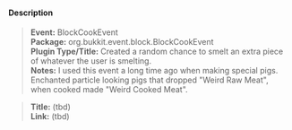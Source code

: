 #### Description
> **Event:** BlockCookEvent  
> **Package:** org.bukkit.event.block.BlockCookEvent  
> **Plugin Type/Title:** Created a random chance to smelt an extra piece of whatever the user is smelting.  
> **Notes:** I used this event a long time ago when making special pigs. Enchanted particle looking pigs that dropped "Weird Raw Meat", when cooked made "Weird Cooked Meat".  

> **Title:** (tbd)  
> **Link:** (tbd)  
